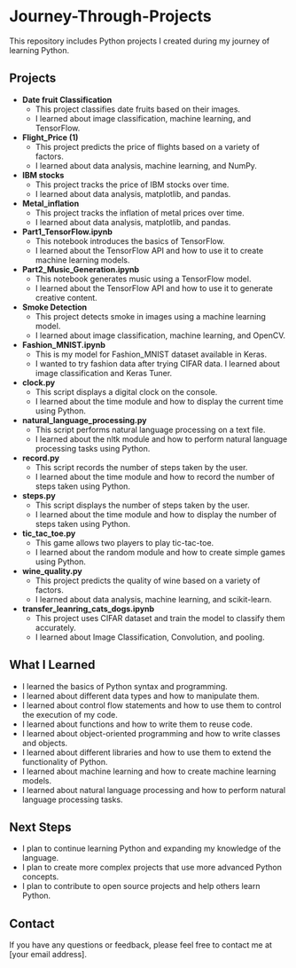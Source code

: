 # Journey-Through-Projects

This repository includes Python projects I created during my journey of learning Python.

## Projects

* **Date fruit Classification**
  * This project classifies date fruits based on their images.
  * I learned about image classification, machine learning, and TensorFlow.
* **Flight_Price (1)**
  * This project predicts the price of flights based on a variety of factors.
  * I learned about data analysis, machine learning, and NumPy.
* **IBM stocks**
  * This project tracks the price of IBM stocks over time.
  * I learned about data analysis, matplotlib, and pandas.
* **Metal_inflation**
  * This project tracks the inflation of metal prices over time.
  * I learned about data analysis, matplotlib, and pandas.
* **Part1_TensorFlow.ipynb**
  * This notebook introduces the basics of TensorFlow.
  * I learned about the TensorFlow API and how to use it to create machine learning models.
* **Part2_Music_Generation.ipynb**
  * This notebook generates music using a TensorFlow model.
  * I learned about the TensorFlow API and how to use it to generate creative content.
* **Smoke Detection**
  * This project detects smoke in images using a machine learning model.
  * I learned about image classification, machine learning, and OpenCV.
* **Fashion_MNIST.ipynb**
  * This is my model for Fashion_MNIST dataset available in Keras.
  * I wanted to try fashion data after trying CIFAR data. I learned about image classification and Keras Tuner.
* **clock.py**
  * This script displays a digital clock on the console.
  * I learned about the time module and how to display the current time using Python.
* **natural_language_processing.py**
  * This script performs natural language processing on a text file.
  * I learned about the nltk module and how to perform natural language processing tasks using Python.
* **record.py**
  * This script records the number of steps taken by the user.
  * I learned about the time module and how to record the number of steps taken using Python.
* **steps.py**
  * This script displays the number of steps taken by the user.
  * I learned about the time module and how to display the number of steps taken using Python.
* **tic_tac_toe.py**
  * This game allows two players to play tic-tac-toe.
  * I learned about the random module and how to create simple games using Python.
* **wine_quality.py**
  * This project predicts the quality of wine based on a variety of factors.
  * I learned about data analysis, machine learning, and scikit-learn.
* **transfer_leanring_cats_dogs.ipynb**
  * This project uses CIFAR dataset and train the model to classify them accurately.
  * I learned about Image Classification, Convolution, and pooling.
    
## What I Learned

* I learned the basics of Python syntax and programming.
* I learned about different data types and how to manipulate them.
* I learned about control flow statements and how to use them to control the execution of my code.
* I learned about functions and how to write them to reuse code.
* I learned about object-oriented programming and how to write classes and objects.
* I learned about different libraries and how to use them to extend the functionality of Python.
* I learned about machine learning and how to create machine learning models.
* I learned about natural language processing and how to perform natural language processing tasks.

## Next Steps

* I plan to continue learning Python and expanding my knowledge of the language.
* I plan to create more complex projects that use more advanced Python concepts.
* I plan to contribute to open source projects and help others learn Python.

## Contact

If you have any questions or feedback, please feel free to contact me at [your email address].

